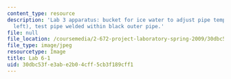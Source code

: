 ```yaml
---
content_type: resource
description: 'Lab 3 apparatus: bucket for ice water to adjust pipe temperature (upper
  left), test pipe welded within black outer pipe.'
file: null
file_location: /coursemedia/2-672-project-laboratory-spring-2009/30dbc53fe3abe2b04cff5cb3f189cff1_lab6-1.jpg
file_type: image/jpeg
resourcetype: Image
title: Lab 6-1
uid: 30dbc53f-e3ab-e2b0-4cff-5cb3f189cff1
---
```

